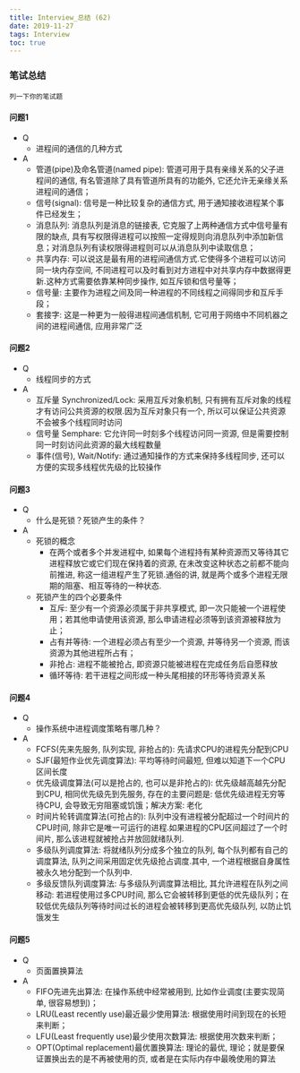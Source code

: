 ```yaml
---
title: Interview_总结 (62)
date: 2019-11-27
tags: Interview
toc: true
---
```


### 笔试总结
    列一下你的笔试题 

<!-- more -->

#### 问题1
- Q
    * 进程间的通信的几种方式
- A
    * 管道(pipe)及命名管道(named pipe): 管道可用于具有亲缘关系的父子进程间的通信, 有名管道除了具有管道所具有的功能外, 它还允许无亲缘关系进程间的通信；
    * 信号(signal): 信号是一种比较复杂的通信方式, 用于通知接收进程某个事件已经发生；
    * 消息队列: 消息队列是消息的链接表, 它克服了上两种通信方式中信号量有限的缺点, 具有写权限得进程可以按照一定得规则向消息队列中添加新信息；对消息队列有读权限得进程则可以从消息队列中读取信息；
    * 共享内存: 可以说这是最有用的进程间通信方式.它使得多个进程可以访问同一块内存空间, 不同进程可以及时看到对方进程中对共享内存中数据得更新.这种方式需要依靠某种同步操作, 如互斥锁和信号量等；
    * 信号量: 主要作为进程之间及同一种进程的不同线程之间得同步和互斥手段；
    * 套接字: 这是一种更为一般得进程间通信机制, 它可用于网络中不同机器之间的进程间通信, 应用非常广泛

#### 问题2
- Q
    * 线程同步的方式
- A
    * 互斥量 Synchronized/Lock: 采用互斥对象机制, 只有拥有互斥对象的线程才有访问公共资源的权限.因为互斥对象只有一个, 所以可以保证公共资源不会被多个线程同时访问
    * 信号量 Semphare: 它允许同一时刻多个线程访问同一资源, 但是需要控制同一时刻访问此资源的最大线程数量
    * 事件(信号), Wait/Notify: 通过通知操作的方式来保持多线程同步, 还可以方便的实现多线程优先级的比较操作

#### 问题3
- Q
    * 什么是死锁？死锁产生的条件？
- A
    * 死锁的概念
        * 在两个或者多个并发进程中, 如果每个进程持有某种资源而又等待其它进程释放它或它们现在保持着的资源, 在未改变这种状态之前都不能向前推进, 称这一组进程产生了死锁.通俗的讲, 就是两个或多个进程无限期的阻塞、相互等待的一种状态.
    * 死锁产生的四个必要条件
        * 互斥: 至少有一个资源必须属于非共享模式, 即一次只能被一个进程使用；若其他申请使用该资源, 那么申请进程必须等到该资源被释放为止；
        * 占有并等待: 一个进程必须占有至少一个资源, 并等待另一个资源, 而该资源为其他进程所占有；
        * 非抢占: 进程不能被抢占, 即资源只能被进程在完成任务后自愿释放
        * 循环等待: 若干进程之间形成一种头尾相接的环形等待资源关系

#### 问题4
- Q
    * 操作系统中进程调度策略有哪几种？
- A
    * FCFS(先来先服务, 队列实现, 非抢占的): 先请求CPU的进程先分配到CPU
    * SJF(最短作业优先调度算法): 平均等待时间最短, 但难以知道下一个CPU区间长度
    * 优先级调度算法(可以是抢占的, 也可以是非抢占的): 优先级越高越先分配到CPU, 相同优先级先到先服务, 存在的主要问题是: 低优先级进程无穷等待CPU, 会导致无穷阻塞或饥饿；解决方案: 老化
    * 时间片轮转调度算法(可抢占的): 队列中没有进程被分配超过一个时间片的CPU时间, 除非它是唯一可运行的进程.如果进程的CPU区间超过了一个时间片, 那么该进程就被抢占并放回就绪队列.
    * 多级队列调度算法: 将就绪队列分成多个独立的队列, 每个队列都有自己的调度算法, 队列之间采用固定优先级抢占调度.其中, 一个进程根据自身属性被永久地分配到一个队列中.
    * 多级反馈队列调度算法: 与多级队列调度算法相比, 其允许进程在队列之间移动: 若进程使用过多CPU时间, 那么它会被转移到更低的优先级队列；在较低优先级队列等待时间过长的进程会被转移到更高优先级队列, 以防止饥饿发生

#### 问题5
- Q
    * 页面置换算法
- A
    * FIFO先进先出算法: 在操作系统中经常被用到, 比如作业调度(主要实现简单, 很容易想到)；
    * LRU(Least recently use)最近最少使用算法: 根据使用时间到现在的长短来判断；
    * LFU(Least frequently use)最少使用次数算法: 根据使用次数来判断；
    * OPT(Optimal replacement)最优置换算法: 理论的最优, 理论；就是要保证置换出去的是不再被使用的页, 或者是在实际内存中最晚使用的算法



